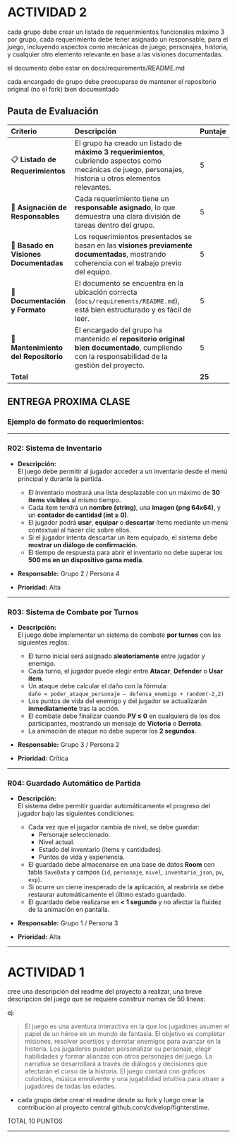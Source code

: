# ACTIVIDAD 2

cada grupo debe crear un listado de requerimientos funcionales máximo 3 por grupo, cada requerimiento debe tener asignado un responsable, para el juego, incluyendo aspectos como mecánicas de juego, personajes, historia, y cualquier otro elemento relevante.en base a las visiones documentadas.

el documento debe estar en 
docs/requirements/README.md

cada encargado de grupo debe preocuparse de mantener el repositorio original (no el fork) bien documentado


## Pauta de Evaluación

| Criterio | Descripción | Puntaje |
| :--- | :--- | :--- |
| 📋 **Listado de Requerimientos** | El grupo ha creado un listado de **máximo 3 requerimientos**, cubriendo aspectos como mecánicas de juego, personajes, historia u otros elementos relevantes. | 5 |
| 👥 **Asignación de Responsables** | Cada requerimiento tiene un **responsable asignado**, lo que demuestra una clara división de tareas dentro del grupo. | 5 |
| 🧠 **Basado en Visiones Documentadas** | Los requerimientos presentados se basan en las **visiones previamente documentadas**, mostrando coherencia con el trabajo previo del equipo. | 5 |
| 📑 **Documentación y Formato** | El documento se encuentra en la ubicación correcta (`docs/requirements/README.md`), está bien estructurado y es fácil de leer. | 5 |
| 🔄 **Mantenimiento del Repositorio** | El encargado del grupo ha mantenido el **repositorio original bien documentado**, cumpliendo con la responsabilidad de la gestión del proyecto. | 5 |
| **Total** | | **25** |


## ENTREGA PROXIMA CLASE

### Ejemplo de formato de requerimientos:

---

### **R02: Sistema de Inventario**

- **Descripción:**  
  El juego debe permitir al jugador acceder a un inventario desde el menú principal y durante la partida.  
  - El inventario mostrará una lista desplazable con un máximo de **30 ítems visibles** al mismo tiempo.  
  - Cada ítem tendrá un **nombre (string)**, una **imagen (png 64x64)**, y un **contador de cantidad (int ≥ 0)**.  
  - El jugador podrá **usar**, **equipar** o **descartar** ítems mediante un menú contextual al hacer clic sobre ellos.  
  - Si el jugador intenta descartar un ítem equipado, el sistema debe **mostrar un diálogo de confirmación**.  
  - El tiempo de respuesta para abrir el inventario no debe superar los **500 ms en un dispositivo gama media**.  

- **Responsable:** Grupo 2 / Persona 4  
- **Prioridad:** Alta  

---

### **R03: Sistema de Combate por Turnos**

- **Descripción:**  
  El juego debe implementar un sistema de combate **por turnos** con las siguientes reglas:  
  - El turno inicial será asignado **aleatoriamente** entre jugador y enemigo.  
  - Cada turno, el jugador puede elegir entre **Atacar**, **Defender** o **Usar ítem**.  
  - Un ataque debe calcular el daño con la fórmula:  
    `daño = poder_ataque_personaje – defensa_enemigo + random(-2,2)`  
  - Los puntos de vida del enemigo y del jugador se actualizarán **inmediatamente** tras la acción.  
  - El combate debe finalizar cuando **PV ≤ 0** en cualquiera de los dos participantes, mostrando un mensaje de **Victoria** o **Derrota**.  
  - La animación de ataque no debe superar los **2 segundos**.  

- **Responsable:** Grupo 3 / Persona 2  
- **Prioridad:** Crítica  

---

### **R04: Guardado Automático de Partida**

- **Descripción:**  
  El sistema debe permitir guardar automáticamente el progreso del jugador bajo las siguientes condiciones:  
  - Cada vez que el jugador cambia de nivel, se debe guardar:  
    - Personaje seleccionado.  
    - Nivel actual.  
    - Estado del inventario (ítems y cantidades).  
    - Puntos de vida y experiencia.  
  - El guardado debe almacenarse en una base de datos **Room** con tabla `SaveData` y campos (`id`, `personaje`, `nivel`, `inventario_json`, `pv`, `exp`).  
  - Si ocurre un cierre inesperado de la aplicación, al reabrirla se debe restaurar automáticamente el último estado guardado.  
  - El guardado debe realizarse en **< 1 segundo** y no afectar la fluidez de la animación en pantalla.  

- **Responsable:** Grupo 1 / Persona 3  
- **Prioridad:** Alta  
---



# ACTIVIDAD 1
cree una descripción del readme del proyecto a realizar, una breve descripcion del juego que se requiere construir nomas de 50 lineas: 

ej: 
>El juego es una aventura interactiva en la que los jugadores asumen el papel de un héroe en un mundo de fantasía. El objetivo es completar misiones, resolver acertijos y derrotar enemigos para avanzar en la historia. Los jugadores pueden personalizar su personaje, elegir habilidades y formar alianzas con otros personajes del juego. La narrativa se desarrollará a través de diálogos y decisiones que afectarán el curso de la historia. El juego contará con gráficos coloridos, música envolvente y una jugabilidad intuitiva para atraer a jugadores de todas las edades.

- cada grupo debe crear el readme desde su fork  y luego crear la contribución al proyecto central    github.com/cdvelop/fighterstime.


TOTAL 10 PUNTOS

---


